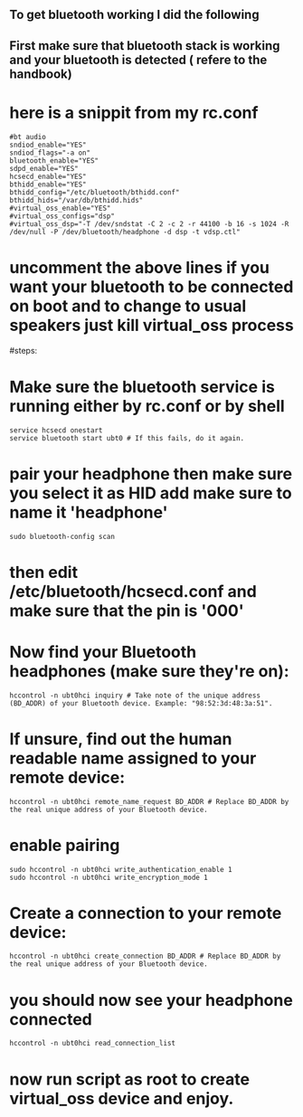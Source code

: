 ## To get bluetooth working I did the following
## First make sure that bluetooth stack is working and your bluetooth is detected ( refere to the handbook)


# here is a snippit from my rc.conf
```
#bt audio
sndiod_enable="YES"
sndiod_flags="-a on"
bluetooth_enable="YES"
sdpd_enable="YES"
hcsecd_enable="YES"
bthidd_enable="YES"
bthidd_config="/etc/bluetooth/bthidd.conf"
bthidd_hids="/var/db/bthidd.hids"
#virtual_oss_enable="YES"
#virtual_oss_configs="dsp"
#virtual_oss_dsp="-T /dev/sndstat -C 2 -c 2 -r 44100 -b 16 -s 1024 -R /dev/null -P /dev/bluetooth/headphone -d dsp -t vdsp.ctl"
```
# uncomment the above lines if you want your bluetooth to be connected on boot and to change to usual speakers just kill virtual_oss process 

#steps:
# Make sure the bluetooth service is running either by rc.conf or by shell
```
service hcsecd onestart
service bluetooth start ubt0 # If this fails, do it again.
```
# pair your headphone then make sure you select it as HID add make sure to name it 'headphone' 
```
sudo bluetooth-config scan
```
# then edit /etc/bluetooth/hcsecd.conf and make sure that the pin is '000'

# Now find your Bluetooth headphones (make sure they're on):
```
hccontrol -n ubt0hci inquiry # Take note of the unique address (BD_ADDR) of your Bluetooth device. Example: "98:52:3d:48:3a:51".
```
# If unsure, find out the human readable name assigned to your remote device:
```
hccontrol -n ubt0hci remote_name_request BD_ADDR # Replace BD_ADDR by the real unique address of your Bluetooth device.
```
# enable pairing
```
sudo hccontrol -n ubt0hci write_authentication_enable 1
sudo hccontrol -n ubt0hci write_encryption_mode 1
```
# Create a connection to your remote device:
```
hccontrol -n ubt0hci create_connection BD_ADDR # Replace BD_ADDR by the real unique address of your Bluetooth device.
```
# you should now see your headphone connected
```
hccontrol -n ubt0hci read_connection_list
```
# now run script as root to create virtual_oss device and enjoy.
